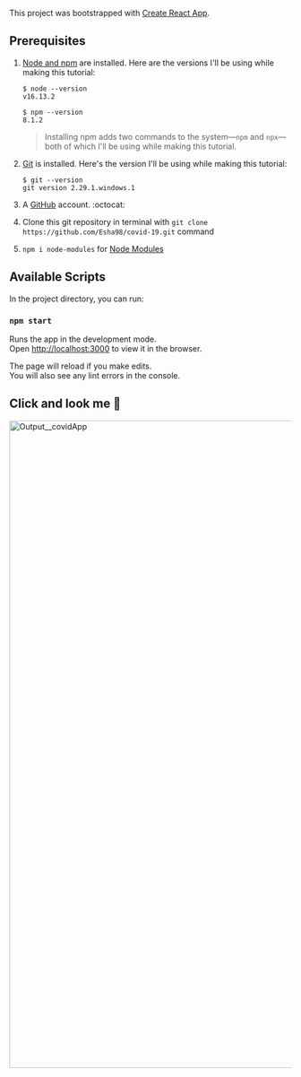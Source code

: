 This project was bootstrapped with [Create React App](https://github.com/facebook/create-react-app).


## Prerequisites

1. [Node and npm](https://nodejs.org/en/download/) are installed. Here are the versions I'll be using while making this tutorial:

    ```shell
    $ node --version
    v16.13.2

    $ npm --version
    8.1.2
    ```
    > Installing npm adds two commands to the system—`npm` and `npx`—both of which I'll be using while making this tutorial.

2. [Git](https://git-scm.com/book/en/v2/Getting-Started-Installing-Git) is installed. Here's the version I'll be using while making this tutorial:

    ```shell
    $ git --version
    git version 2.29.1.windows.1
    ```

3. A [GitHub](https://github.com/signup) account. :octocat:
4. Clone this git repository in terminal with `git clone https://github.com/Esha98/covid-19.git` command
5. `npm i node-modules` for [Node Modules](https://www.npmjs.com/package/node-modules)

## Available Scripts

In the project directory, you can run:

### `npm start`

Runs the app in the development mode.<br />
Open [http://localhost:3000](http://localhost:3000) to view it in the browser.

The page will reload if you make edits.<br />
You will also see any lint errors in the console.

## Click and look me 👀 
<img width="1155" alt="Output__covidApp" src="https://user-images.githubusercontent.com/60232135/159600273-6f33b468-1fcf-459a-8fc5-8f512dc128fb.png">

